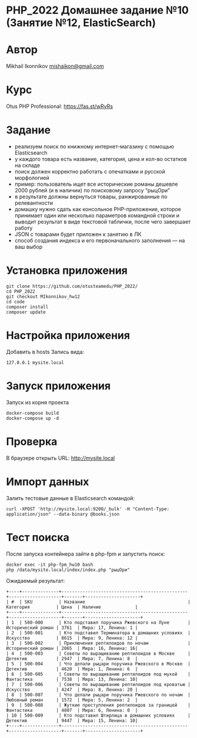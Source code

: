 # PHP_2022 Домашнее задание №10 (Занятие №12, ElasticSearch)

# Автор
Mikhail Ikonnikov <mishaikon@gmail.com>

# Курс
Otus PHP Professional: https://fas.st/wRyRs

# Задание
- реализуем поиск по книжному интернет-магазину с помощью Elasticsearch
- у каждого товара есть название, категория, цена и кол-во остатков на складе
- поиск должен корректно работать с опечатками и русской морфологией
- пример: пользователь ищет все исторические романы дешевле 2000 рублей (и в наличии) по поисковому запросу “рыцОри”
- в результате должны вернуться товары, ранжированные по релевантности
- домашку нужно сдать как консольное PHP-приложение, которое принимает один или несколько параметров командной строки и
  выводит результат в виде текстовой таблички, после чего завершает работу
- JSON с товарами будет приложен к занятию в ЛК
- способ создания индекса и его первоначального заполнения — на ваш выбор

# Установка приложения
```
git clone https://github.com/otusteamedu/PHP_2022/
cd PHP_2022
git checkout MIkonnikov_hw12
cd code
composer install
composer update
```

# Настройка приложения
Добавить в hosts Запись вида:
```
127.0.0.1 mysite.local
```

# Запуск приложения 
Запуск из корня проекта
```
docker-compose build 
docker-compose up -d
```

# Проверка
В браузере открыть URL:
http://mysite.local

# Импорт данных 
Залить тестовые данные в Elasticsearch командой:
```
curl -XPOST 'http://mysite.local:9200/_bulk' -H "Content-Type: application/json" --data-binary @books.json
```

# Тест поиска 
После запуска контейнера зайти в php-fpm и запустить поиск:
```
docker exec -it php-fpm_hw10 bash
php /data/mysite.local/index/index.php "рыцОри"
```

Ожидаемый результат:
```
+----+--------------+------------------------------------------------+--------------------+-------+---------------------+
| #  | SKU          | Название                                       | Категория          | Цена  | Наличие             |
+----+--------------+------------------------------------------------+--------------------+-------+---------------------+
| 1  | 500-000      | Кто подставил поручика Ржевского на Луне       | Исторический роман | 3761  | Мира: 17, Ленина: 1 |
| 2  | 500-001      | Кто подставил Терминатора в домашних условиях  | Искусство          | 8615  | Мира: 9, Ленина: 12 |
| 3  | 500-002      | Приключения рептилоидов по ночам               | Исторический роман | 2065  | Мира: 16, Ленина: 16|
| 4  | 500-003      | Советы по выращиванию рептилоидов в Москве     | Детектив           | 2947  | Мира: 7, Ленина: 8  |
| 5  | 500-004      | Что делали рыцари поручика Ржевского в Москве  | Детектив           | 4620  | Мира: 1, Ленина: 6  |
| 6  | 500-005      | Советы по выращиванию рептилоидов под мухой    | Фантастика         | 7538  | Мира: 13, Ленина: 10|
| 7  | 500-006      | Советы по выращиванию рептилоидов под кроватью | Искусство          | 4247  | Мира: 8, Ленина: 20 |
| 8  | 500-007      | Что делали рыцари поручика Ржевского по ночам  | Любовный роман     | 1572  | Мира: 5, Ленина: 2  |
| 9  | 500-008      | Жуткие преступления рептилоидов за границей    | Фантастика         | 4807  | Мира: 6, Ленина: 0  |
| 10 | 500-009      | Кто подставил Штирлица в домашних условиях     | Детектив           | 9447  | Мира: 15, Ленина: 10|
+----+--------------+------------------------------------------------+--------------------+-------+---------------------+
```